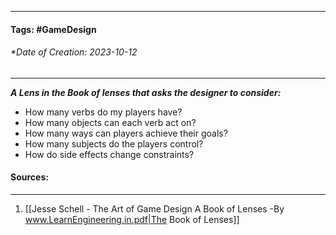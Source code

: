 __________________________________________________________________________
#### **Tags:** #GameDesign 
###### *Date of Creation: 2023-10-12
__________________________________________________________________________

***A Lens in the Book of lenses that asks the designer to consider:***
- How many verbs do my players have?
- How many objects can each verb act on?
- How many ways can players achieve their goals?
- How many subjects do the players control?
- How do side effects change constraints?
#### Sources:
__________________________________________________________________________
1. [[Jesse Schell - The Art of Game Design A Book of Lenses -By www.LearnEngineering.in.pdf|The Book of Lenses]]